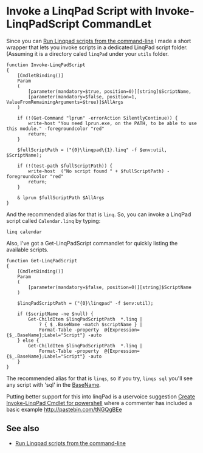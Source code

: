 ﻿# Invoke a LinqPad Script with Invoke-LinqPadScript CommandLet

Since you can [Run Linqpad scripts from the command-line](run_linqpad_scripts_from_commandline.md) I made a short wrapper that lets you invoke scripts in a dedicated LinqPad script folder. (Assuming it is a directory caled `linqPad` under your `utils` folder.

    function Invoke-LinqPadScript
    {
        [CmdletBinding()]
        Param
        (
            [parameter(mandatory=$true, position=0)][string]$ScriptName,
            [parameter(mandatory=$false, position=1, ValueFromRemainingArguments=$true)]$AllArgs
        )

        if (!(Get-Command "lprun" -errorAction SilentlyContinue)) {
            write-host "You need lprun.exe, on the PATH, to be able to use this module." -foregroundcolor "red"
            return;
        }

        $fullScriptPath = ("{0}\linqpad\{1}.linq" -f $env:util, $ScriptName);

        if (!(test-path $fullScriptPath)) {
            write-host  ("No script found " + $fullScriptPath) -foregroundcolor "red"
            return;
        }

        & lprun $fullScriptPath $AllArgs
    }

And the recommended alias for that is `linq`. So, you can invoke a LinqPad script called `Calendar.linq` by typing:

    linq calendar

Also, I've got a Get-LinqPadScript commandlet for quickly listing the available scripts.

    function Get-LinqPadScript
    {
        [CmdletBinding()]
        Param
        (
            [parameter(mandatory=$false, position=0)][string]$ScriptName
        )

        $linqPadScriptPath = ("{0}\linqpad" -f $env:util);

        if ($scriptName -ne $null) {
            Get-ChildItem $linqPadScriptPath  *.linq |
                ? { $_.BaseName -match $scriptName } |
                Format-Table -property  @{Expression={$_.BaseName};Label="Script"} -auto
        } else {
            Get-ChildItem $linqPadScriptPath  *.linq |
                Format-Table -property  @{Expression={$_.BaseName};Label="Script"} -auto
        }
    }

The recommended alias for that is `linqs`, so if you try, `linqs sql` you'll see any script with 'sql' in the [BaseName](../powershell/parts_of_a_fileSystemInfo_object.md).

Putting better support for this into linqPad is a uservoice suggestion [Create Invoke-LinqPad Cmdlet for powershell](https://linqpad.uservoice.com/forums/18302-linqpad-feature-suggestions/suggestions/7408081-create-invoke-linqpad-cmdlet-for-powershell) where a commenter has included a basic example http://pastebin.com/tNGQgBEe

## See also

 * [Run Linqpad scripts from the command-line](run_linqpad_scripts_from_commandline.md)